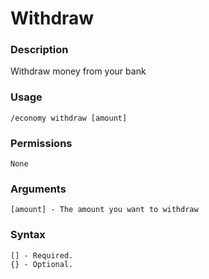 # Withdraw

### **Description**

Withdraw money from your bank

### Usage

```
/economy withdraw [amount]
```

### Permissions

```
None
```

### Arguments

```
[amount] - The amount you want to withdraw
```

### Syntax

```
[] - Required.
{} - Optional.
```
